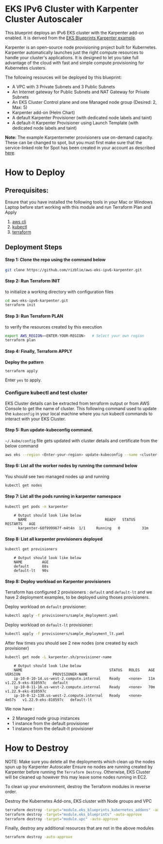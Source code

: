 # EKS IPv6 Cluster with Karpenter Cluster Autoscaler

This blueprint deploys an IPv6 EKS cluster with the Karpenter add-on enabled. It is derived from the [EKS Blueprints Karpenter example](https://github.com/aws-ia/terraform-aws-eks-blueprints/tree/main/examples/karpenter).

Karpenter is an open-source node provisioning project built for Kubernetes. Karpenter automatically launches just the right compute resources to handle your cluster's applications. It is designed to let you take full advantage of the cloud with fast and simple compute provisioning for Kubernetes clusters.

The following resources will be deployed by this blueprint:

- A VPC with 3 Private Subnets and 3 Public Subnets
- An Internet gateway for Public Subnets and NAT Gateway for Private Subnets
- An EKS Cluster Control plane and one Managed node group (Desired: 2, Max: 5)
- Karpenter add-on (Helm Chart)
- A default Karpenter Provisioner (with dedicated node labels and taint)
- A default-lt Karpenter Provisioner using Launch Template (with dedicated node labels and taint)

**Note:** The example Karpenterneter provisioners use on-demand capacity. These can be changed to spot, but you must first make sure that the service-linked role for Spot has been created in your account as described [here](https://karpenter.sh/v0.21.1/getting-started/getting-started-with-eksctl/#create-the-ec2-spot-service-linked-role).

# How to Deploy

## Prerequisites:

Ensure that you have installed the following tools in your Mac or Windows Laptop before start working with this module and run Terraform Plan and Apply

1. [aws cli](https://docs.aws.amazon.com/cli/latest/userguide/install-cliv2.html)
3. [kubectl](https://Kubernetes.io/docs/tasks/tools/)
4. [terraform](https://learn.hashicorp.com/tutorials/terraform/install-cli)

## Deployment Steps

#### Step 1: Clone the repo using the command below

```bash
git clone https://github.com/rizblie/aws-eks-ipv6-karpenter.git
```

#### Step 2: Run Terraform INIT

to initialize a working directory with configuration files

```bash
cd aws-eks-ipv6-karpenter.git
terraform init
```

#### Step 3: Run Terraform PLAN

to verify the resources created by this execution

```bash
export AWS_REGION=<ENTER-YOUR-REGION>   # Select your own region
terraform plan
```

#### Step 4: Finally, Terraform APPLY

**Deploy the pattern**

```bash
terraform apply
```

Enter `yes` to apply.

### Configure kubectl and test cluster

EKS Cluster details can be extracted from terraform output or from AWS Console to get the name of cluster. This following command used to update the `kubeconfig` in your local machine where you run kubectl commands to interact with your EKS Cluster.

#### Step 5: Run update-kubeconfig command.

`~/.kube/config` file gets updated with cluster details and certificate from the below command

```bash
aws eks --region <Enter-your-region> update-kubeconfig --name <cluster-name>
```

#### Step 6: List all the worker nodes by running the command below

You should see two managed nodes up and running

```bash
kubectl get nodes
```

#### Step 7: List all the pods running in karpenter namespace

```bash
kubectl get pods -n karpenter
```


```
    # Output should look like below
      NAME                                    READY   STATUS    RESTARTS   AGE
      karpenter-68f999967f-m4t4n  1/1     Running   0          31m
```

#### Step 8: List all karpenter provisioners deployed

```bash
kubectl get provisioners
```

```
    # Output should look like below
    NAME         AGE
    default      88s
    default-lt   90s
```

#### Step 8: Deploy workload on Karpenter provisioners

Terraform has configured 2 provisioners : `default` and `default-lt` and we have 2 deployment examples, to be deployed using thoses provisioners.

Deploy workload on `default` provisioner:

```bash
kubectl apply -f provisioners/sample_deployment.yaml
```


Deploy workload on `default-lt` provisioner:

```bash
kubectl apply -f provisioners/sample_deployment_lt.yaml
```

After few times you should see 2 new nodes (one created by each provisioner)

```bash
kubectl get node -L karpenter.sh/provisioner-name
```

```
    # Output should look like below
    NAME                                        STATUS   ROLES    AGE     VERSION               PROVISIONER-NAME
    ip-10-0-10-14.us-west-2.compute.internal    Ready    <none>   11m     v1.22.9-eks-810597c   default
    ip-10-0-11-16.us-west-2.compute.internal    Ready    <none>   70m     v1.22.9-eks-810597c
    ip-10-0-12-138.us-west-2.compute.internal   Ready    <none>   4m57s   v1.22.9-eks-810597c   default-lt
```

We now have :
- 2 Managed node group instances
- 1 instance from the default provisioner
- 1 instance from the default-lt provisioner

# How to Destroy

NOTE: Make sure you delete all the deployments which clean up the nodes spun up by Karpenter Autoscaler
Ensure no nodes are running created by Karpenter before running the `Terraform Destroy`. Otherwise, EKS Cluster will be cleaned up however this may leave some nodes running in EC2.


To clean up your environment, destroy the Terraform modules in reverse order.

Destroy the Kubernetes Add-ons, EKS cluster with Node groups and VPC

```bash
terraform destroy -target="module.eks_blueprints_kubernetes_addons" -auto-approve
terraform destroy -target="module.eks_blueprints" -auto-approve
terraform destroy -target="module.vpc" -auto-approve
```

Finally, destroy any additional resources that are not in the above modules

```bash
terraform destroy -auto-approve
```
